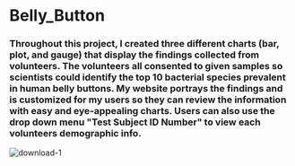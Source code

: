 # Belly_Button
### Throughout this project, I created three different charts (bar, plot, and gauge) that display the findings collected from volunteers. The volunteers all consented to given samples so scientists could identify the top 10 bacterial species prevalent in human belly buttons. My website portrays the findings and is customized for my users so they can review the information with easy and eye-appealing charts. Users can also use the drop down menu "Test Subject ID Number" to view each volunteers demographic info. 

![download-1](https://user-images.githubusercontent.com/104043438/182252477-4ca09a87-7c03-49f4-84b5-487b1d399338.jpg)


